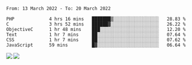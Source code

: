 <!--START_SECTION:waka-->

```text
From: 13 March 2022 - To: 20 March 2022

PHP             4 hrs 16 mins   ███████▒░░░░░░░░░░░░░░░░░   28.83 %
C               3 hrs 52 mins   ██████▓░░░░░░░░░░░░░░░░░░   26.22 %
ObjectiveC      1 hr 48 mins    ███░░░░░░░░░░░░░░░░░░░░░░   12.20 %
Text            1 hr 7 mins     ██░░░░░░░░░░░░░░░░░░░░░░░   07.64 %
CSS             1 hr 7 mins     ██░░░░░░░░░░░░░░░░░░░░░░░   07.62 %
JavaScript      59 mins         █▓░░░░░░░░░░░░░░░░░░░░░░░   06.64 %
```

<!--END_SECTION:waka-->
<a href="https://github.com/anuraghazra/github-readme-stats">
  <img align="left" src="https://github-readme-stats.vercel.app/api?username=Tanesan&count_private=true&show_icons=true" />
<img align="left" src="https://github-readme-stats.vercel.app/api/top-langs/?username=Tanesan" />
</a>
